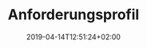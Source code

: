 ---
title: "Anforderungsprofil"
date: 2019-04-14T12:51:24+02:00
draft: false
weight: 2
image: /img/uploads/flugschule-anforderungsprofil.jpg
description: |-
  Mindestalter: 15 Jahre

  Mindestflugstunden: 45h

  Kosten: ab 23‘000 Franken

  Ausbildungsdauer: ca. 1,5 Jahre

  Gesundheit: Medical Class 2
buttons:
  - title: Anmelden
    url: https://www.google.ch/
    cta: true
---